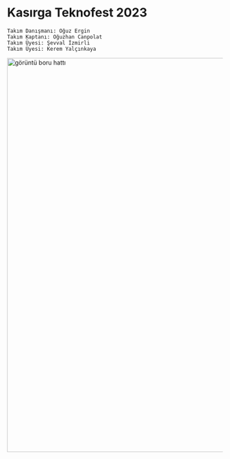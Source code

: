 # Kasırga Teknofest 2023
```Takım Üyeleri
Takım Danışmanı: Oğuz Ergin
Takım Kaptanı: Oğuzhan Canpolat
Takım Üyesi: Şevval İzmirli
Takım Üyesi: Kerem Yalçınkaya
```

<img width="919" alt="görüntü boru hattı" src="https://user-images.githubusercontent.com/51290082/236640373-1d9ec2c1-bd99-40e8-9929-90db0a4f2d8d.png">
